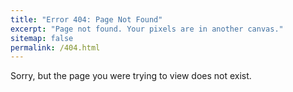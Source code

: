 ```yaml
---
title: "Error 404: Page Not Found"
excerpt: "Page not found. Your pixels are in another canvas."
sitemap: false
permalink: /404.html
---
```


Sorry, but the page you were trying to view does not exist.

<!--
<script type="text/javascript">
  var GOOG_FIXURL_LANG = 'en';
  var GOOG_FIXURL_SITE = '{{ site.url }}'
</script>
<script type="text/javascript"
  src="//linkhelp.clients.google.com/tbproxy/lh/wm/fixurl.js">
</script>
--->
